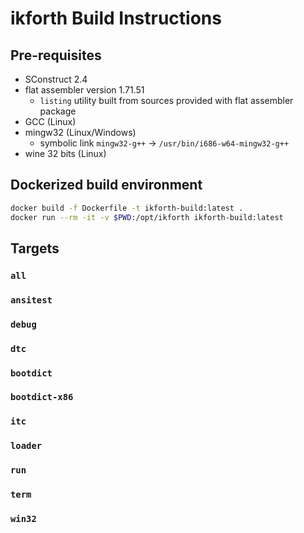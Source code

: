 # ikforth Build Instructions

## Pre-requisites

* SConstruct 2.4
* flat assembler version 1.71.51
  * `listing` utility built from sources provided with flat assembler package
* GCC (Linux)
* mingw32 (Linux/Windows)
  * symbolic link `mingw32-g++` -> `/usr/bin/i686-w64-mingw32-g++`
* wine 32 bits (Linux)

## Dockerized build environment
```bash
docker build -f Dockerfile -t ikforth-build:latest .
docker run --rm -it -v $PWD:/opt/ikforth ikforth-build:latest
```

## Targets

### `all`
### `ansitest`
### `debug`
### `dtc`
### `bootdict`
### `bootdict-x86`
### `itc`
### `loader`
### `run`
### `term`
### `win32`

